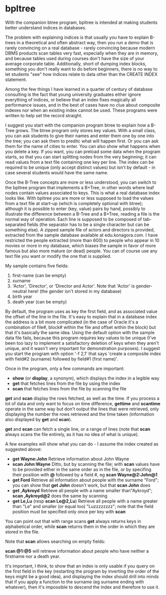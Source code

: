 # bpltree
With the companion btree program, bpltree is intended at making students better understand indices in databases.

The problem with explaining indices is that usually you have to explain B-trees in a theoretical and often abstract way, then you run a demo that is rarely convincing on a real database - rarely convincing because modern DBMS products scan tables very fast, especially when they are in memory, and because tables used during courses don't have the size of your average corporate table. Additionally, short of dumping index blocks, something you don't really want to do before beginners, there is no way to let students "see" how indices relate to data other than the CREATE INDEX statement.

Among the few things I have learned in a quarter of century of database consulting is the fact that young university graduates either ignore everything of indices, or believe that an index fixes magically all performance issues, and in the best of cases have no clue about composite indexes nor when an existing index cannot be used. These programs were written to help set the record straight.

I suggest you start with the companion program btree to explain how a B-Tree grows. The btree program only stores key values. With a small class, you can ask students to give their names and enter them one by one into the tree; you can ask them to preditc what will happen first. Or you can ask them for the name of cities to enter. You can also show what happens when you delete a key. If you want, you can preload some data when the program starts, so that you can start splitting nodes from the very beginning; it can read values from a text file containing one key per line. The index can be required to be unique (only accept distinct values) but isn't by default - in case several students would have the same name.

Once the B-Tree concepts are more or less understood, you can switch to the bpltree program that implements a B+Tree, in other words where leaf nodes contain values associated to keys. This is what a real database index looks like. With bpltree you are more or less supposed to load the values from a text file at start-up (which is completely optional with btree); although it is possible to enter (key, value) pairs by hand, possibly to illustrate the difference between a B-Tree and a B+Tree, reading a file is the normal way of operation. Each line is supposed to be composed of tab-separated fields (the separator has to be a single character but can be something else). A zipped sample file of actors and directors is provided, extracted from the sample database available at edu.konagora.com. I have restricted the people extracted (more than 600) to people who appear in 10 movies or more in my database, which biases the sample in favor of more famous but also more mature (or dead) people. You can of course use any text file you want or modify the one that is supplied.

My sample contains five fields:
<ol>
 <li>first-name (can be empty)</li>
 <li>surname</li>
 <li>'Actor', 'Director', or 'Director and Actor'. Note that 'Actor' is gender-neutral here! (the gender isn't stored in my database)</li>
 <li>birth year</li>
 <li>death year (can be empty)</li>
</ol>

By default, the program uses as key the first field, and as associated value the offset of the line in the file. It's easy to explain that in a database index the address is a bit more complicated (in the case of Oracle it's a combination of file#, block# within the file and offset within the block) but that it's basically the same idea. Using the default option with the sample data file fails, because this program requires key values to be unique (I've been too lazy to implement a satisfactory deletion of keys when they aren't unique, and it wasn't very important for demonstration purposes). I suggest you start the program with option '-f 2,1' that says 'create a composite index with field#2 (surname) followed by field#1 (first name)'.

Once in the program, only a few commands are important:
<ul>
 <li><strong>show</strong> (or <strong>display</strong>, a synonym), which displays the index in a legible way</li>
 <li><strong>get</strong> that fetches lines from the file by using the index</li>
 <li><strong>scan</strong> that fetches lines from the file by scanning the file</li>
</ul>
<strong>get</strong> and <strong>scan</strong> display the rows fetched, as well as the time. If you process a lot of data and only want to focus on time difference, <strong>gettime</strong> and <strong>scantime</strong> operate in the same way but don't output the lines that were retrieved, only displaying the number the rows retrieved and the time taken (information also displayed by <strong>get</strong> and <strong>scan</strong>).

<strong>get</strong> and <strong>scan</strong> can fetch a single line, or a range of lines (note that <strong>scan</strong> always scans the file entirely, as it has no idea of what is unique).

A few examples will show what you can do - I assume the index created as suggested above:
<ul>
  <li><strong>get Wayne:John</strong>  Retrieve information about John Wayne</li>
  <li><strong>scan John:Wayne</strong>  Ditto, but by scanning the file; with <strong>scan</strong> values have to be provided either in the same order as in the file, or by specifing their position with <strong>@</strong> followed by a field #, eg <strong>scan Wayne@2:John@1</strong></li>
  <li><strong>get Ford</strong> Retrieve all information about people with the surname "Ford"; you can show that <strong>get John</strong> doesn't work, but that <strong>scan John</strong> does</li>
  <li><strong>get ,Aykroyd</strong> Retrieve all people with a name smaller than"Aykroyd"; <strong>scan ,Aykroyd@2</strong> does the same by scanning</li>
   <li><strong>get Le,Lu</strong> (resp <strong>scan Le@2,Lu</strong>) Retrieve all people with a name greater than "Le" and smaller (or equal too) "Luzzzzzzzz"; note that the field position must be specified only once per key with <strong>scan</strong></li>
</ul>

You can point out that with range scans <strong>get</strong> always returns keys in alphabetical order, while <strong>scan</strong> returns them in the order in which they are stored in the file.

Note that <strong>scan</strong> allows searching on empty fields:

<strong>scan @1:@5</strong> will retrieve information about people who have neither a firstname nor a death year. 
  
It's important, I think, to show that an index is only usable if you query on the first field in the key (restarting the program by inverting the order of the keys might be a good idea), and displaying the index should drill into minds that if you apply a function to the surname (eg surname ending with whatever), then it's impossible to descend the index and therefore to use it.
